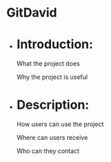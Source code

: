 # GitDavid
- # Introduction:
  
  What the project does
  
  Why the project is useful
  
- # Description:
  
  How users can use the project
  
  Where can users receive
  
  Who can they contact

